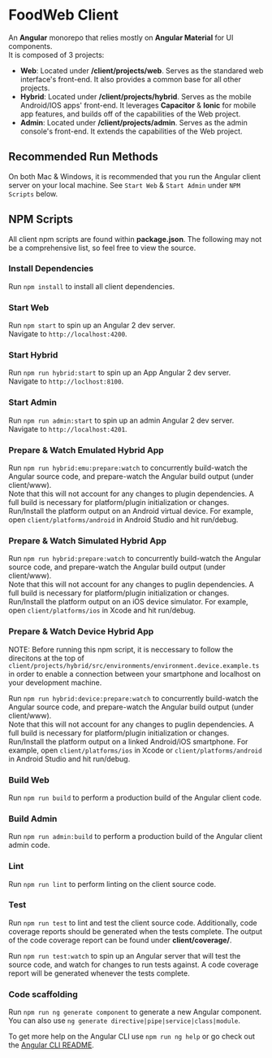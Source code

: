 # FoodWeb Client

An **Angular** monorepo that relies mostly on **Angular Material** for UI components.<br>
It is composed of 3 projects:

  - **Web**: Located under **/client/projects/web**. Serves as the standared web interface's front-end. It also provides a common base for all other projects.
  - **Hybrid**: Located under **/client/projects/hybrid**. Serves as the mobile Android/IOS apps' front-end. It leverages **Capacitor** & **Ionic** for mobile app features, and builds off of the capabilities of the Web project.
  - **Admin**: Located under **/client/projects/admin**. Serves as the admin console's front-end. It extends the capabilities of the Web project.



## Recommended Run Methods

On both Mac & Windows, it is recommended that you run the Angular client server on your local machine. See `Start Web` & `Start Admin` under `NPM Scripts` below.



## NPM Scripts

All client npm scripts are found within **package.json**. The following may not be a comprehensive list, so feel free to view the source.

### Install Dependencies

Run `npm install` to install all client dependencies.

### Start Web

Run `npm start` to spin up an Angular 2 dev server.<br>
Navigate to `http://localhost:4200`.

### Start Hybrid

Run `npm run hybrid:start` to spin up an App Angular 2 dev server.<br>
Navigate to `http://loclhost:8100`.

### Start Admin

Run `npm run admin:start` to spin up an admin Angular 2 dev server.<br>
Navigate to `http://localhost:4201`.

### Prepare & Watch Emulated Hybrid App

Run `npm run hybrid:emu:prepare:watch` to concurrently build-watch the Angular source code, and prepare-watch the Angular build output (under client/www).<br>
Note that this will not account for any changes to plugin dependencies. A full build is necessary for platform/plugin initialization or changes.<br>
Run/Install the platform output on an Android virtual device. For example, open `client/platforms/android` in Android Studio and hit run/debug.

### Prepare & Watch Simulated Hybrid App

Run `npm run hybrid:prepare:watch` to concurrently build-watch the Angular source code, and prepare-watch the Angular build output (under client/www).<br>
Note that this will not account for any changes to puglin dependencies. A full build is necessary for platform/plugin initialization or changes.<br>
Run/Install the platform output on an iOS device simulator. For example, open `client/platforms/ios` in Xcode and hit run/debug.

### Prepare & Watch Device Hybrid App

NOTE: Before running this npm script, it is neccessary to follow the direcitons at the top of `client/projects/hybrid/src/environments/environment.device.example.ts` in order to enable a connection between your smartphone and localhost on your development machine.

Run `npm run hybrid:device:prepare:watch` to concurrently build-watch the Angular source code, and prepare-watch the Angular build output (under client/www).<br>
Note that this will not account for any changes to puglin dependencies. A full build is necessary for platform/plugin initialization or changes.<br>
Run/Install the platform output on a linked Android/iOS smartphone. For example, open `client/platforms/ios` in Xcode or `client/platforms/android` in Android Studio and hit run/debug.

### Build Web

Run `npm run build` to perform a production build of the Angular client code.

### Build Admin

Run `npm run admin:build` to perform a production build of the Angular client admin code.

### Lint

Run `npm run lint` to perform linting on the client source code.

### Test

Run `npm run test` to lint and test the client source code. Additionally, code coverage reports should be generated when the tests complete. The output of the code coverage report can be found under **client/coverage/**.

Run `npm run test:watch` to spin up an Angular server that will test the source code, and watch for changes to run tests against. A code coverage report will be generated whenever the tests complete.

### Code scaffolding

Run `npm run ng generate component` to generate a new Angular component. You can also use `ng generate directive|pipe|service|class|module`.

To get more help on the Angular CLI use `npm run ng help` or go check out the [Angular CLI README](https://github.com/angular/angular-cli/blob/master/README.md).
